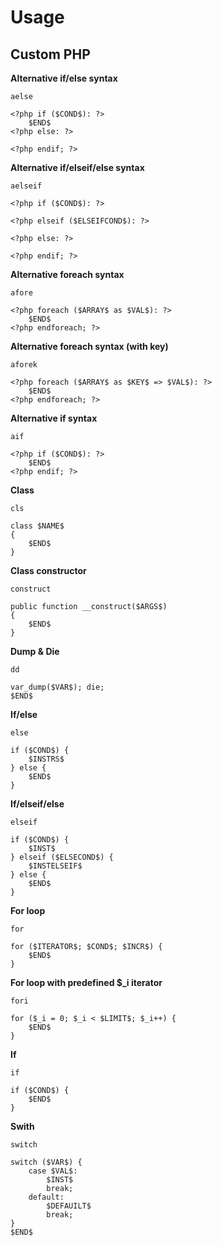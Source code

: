 Usage
=====

## Custom PHP ##

**Alternative if/else syntax**

`aelse`

	<?php if ($COND$): ?>
	    $END$
	<?php else: ?>
	    
	<?php endif; ?>

**Alternative if/elseif/else syntax**

`aelseif`

	<?php if ($COND$): ?>
	    
	<?php elseif ($ELSEIFCOND$): ?>
	    
	<?php else: ?>
	    
	<?php endif; ?>

**Alternative foreach syntax**

`afore`

	<?php foreach ($ARRAY$ as $VAL$): ?>
	    $END$
	<?php endforeach; ?>

**Alternative foreach syntax (with key)**

`aforek`

	<?php foreach ($ARRAY$ as $KEY$ => $VAL$): ?>
	    $END$
	<?php endforeach; ?>

**Alternative if syntax**

`aif`

	<?php if ($COND$): ?>
	    $END$
	<?php endif; ?>

**Class**

`cls`

	class $NAME$
	{
	    $END$
	}

**Class constructor**

`construct`

	public function __construct($ARGS$)
	{
	    $END$
	}

**Dump & Die**

`dd`

	var_dump($VAR$); die;
	$END$

**If/else**

`else`

	if ($COND$) {
	    $INSTRS$
	} else {
	    $END$
	}

**If/elseif/else**

`elseif`

	if ($COND$) {
	    $INST$
	} elseif ($ELSECOND$) {
	    $INSTELSEIF$
	} else {
	    $END$
	}

**For loop**

`for`

	for ($ITERATOR$; $COND$; $INCR$) {
	    $END$
	}

**For loop with predefined $_i iterator**

`fori`

	for ($_i = 0; $_i < $LIMIT$; $_i++) {
	    $END$
	}

**If**

`if`

	if ($COND$) {
	    $END$
	}

**Swith**

`switch`

	switch ($VAR$) {
	    case $VAL$:
	        $INST$
	        break;
	    default:
	        $DEFAUILT$
	        break;
	}
	$END$